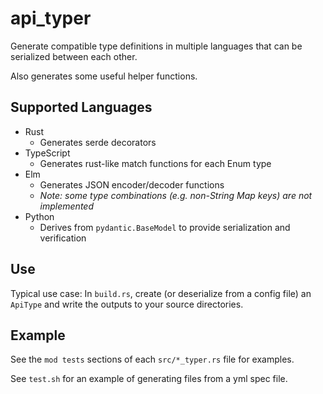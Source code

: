 # api_typer
Generate compatible type definitions in multiple languages that can be serialized between each other.

Also generates some useful helper functions.

## Supported Languages
* Rust
  * Generates serde decorators
* TypeScript
  * Generates rust-like match functions for each Enum type
* Elm
  * Generates JSON encoder/decoder functions
  * *Note: some type combinations (e.g. non-String Map keys) are not implemented*
* Python
  * Derives from `pydantic.BaseModel` to provide serialization and verification

## Use
Typical use case: In `build.rs`, create (or deserialize from a config file) an `ApiType`
and write the outputs to your source directories.

## Example
See the `mod tests` sections of each `src/*_typer.rs` file for examples.

See `test.sh` for an example of generating files from a yml spec file.
